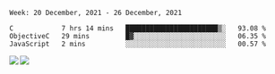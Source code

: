 <!--START_SECTION:waka-->
```text
Week: 20 December, 2021 - 26 December, 2021

C            7 hrs 14 mins   ███████████████████████▒░   93.08 % 
ObjectiveC   29 mins         █▓░░░░░░░░░░░░░░░░░░░░░░░   06.35 % 
JavaScript   2 mins          ░░░░░░░░░░░░░░░░░░░░░░░░░   00.57 % 
```
<!--END_SECTION:waka-->
<a href="https://github.com/anuraghazra/github-readme-stats">
  <img align="left" src="https://github-readme-stats.vercel.app/api?username=Tanesan&count_private=true&show_icons=true" />
<img align="left" src="https://github-readme-stats.vercel.app/api/top-langs/?username=Tanesan" />
</a>
